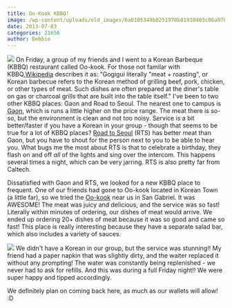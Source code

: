 ```yaml
---
title: Oo-Kook KBBQ!
image: /wp-content/uploads/old_images/6a0105349b8251970b01910403c06a970c.gif
date: 2013-07-03
categories: 21656
author: Debbie
---
```




![](/old_images/caltech_as_it_happens/6a0105349b8251970b0192abcceea9970d.gif)
On Friday, a group of my friends and I went to a Korean Barbeque (KBBQ) restaurant called Oo-kook. For those not familar with KBBQ,[Wikipedia](https://en.wikipedia.org/wiki/Korean_barbecue) describes it as:
"Gogigui literally "meat + roasting", or Korean barbecue refers to the Korean method of grilling beef, pork, chicken, or other types of meat. Such dishes are often prepared at the diner's table on gas or charcoal grills that are built into the table itself."
I've been to two other KBBQ places: Gaon and Road to Seoul. The nearest one to campus is [Gaon](https://www.yelp.com/biz/gaon-authentic-korean-bbq-restaurant-pasadena), which is runs a little higher on the price range. The meat there is so-so, but the environment is clean and not too noisy. Service is a bit better/faster if you have a Korean in your group - though that seems to be true for a lot of KBBQ places?
[Road to Seoul](https://www.yelp.com/biz/road-to-seoul-los-angeles) (RTS) has better meat than Gaon, but you have to shout for the person next to you to be able to hear you. What bugs me the most about RTS is that to celebrate a birthday, they flash on and off *all* of the lights and sing over the intercom. This happens several times a night, which can be very jarring. RTS is also pretty far from Caltech.

Dissatisfied with Gaon and RTS, we looked for a new KBBQ place to frequent. One of our friends had gone to Oo-kook located in Korean Town (a little far), so we tried the [Oo-kook](https://www.yelp.com/biz/oo-kook-korean-bbq-san-gabriel) near us in San Gabriel. It was AWESOME! The meat was juicy and delicious, and the service was so fast! Literally within minutes of ordering, our dishes of meat would arrive. We ended up ordering 20+ dishes of meat because it was so good and came so fast! This place is really interesting because they have a separate salad bar, which also includes a variety of sauces.


![](/old_images/caltech_as_it_happens/6a0105349b8251970b0192abcd2c6c970d.gif)
We didn't have a Korean in our group, but the service was stunning!! My friend had a paper napkin that was slightly dirty, and the waiter replaced it without any prompting! The water was constantly being replenished - we never had to ask for refills. And this was during a full Friday night!! We were super happy and tipped accordingly.

We definitely plan on coming back here, as much as our wallets will allow! :D
